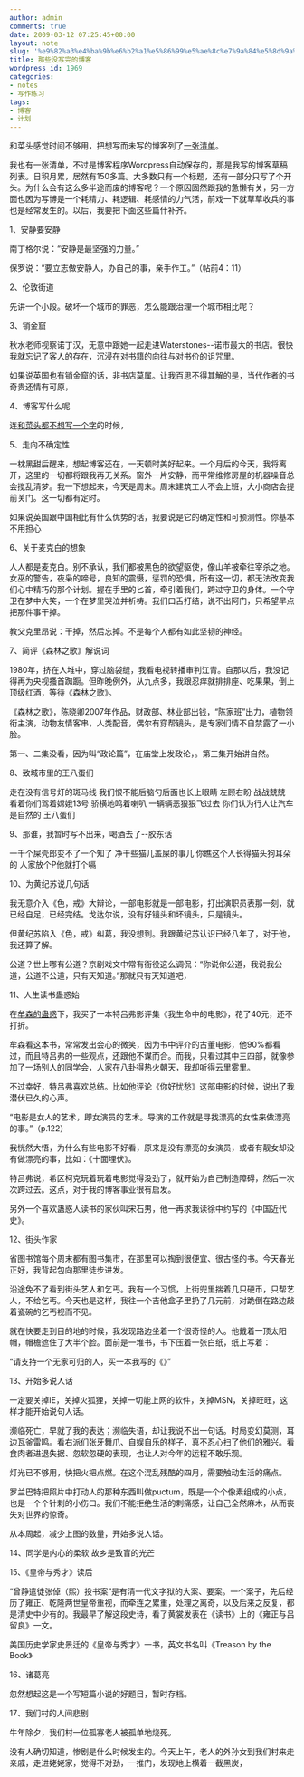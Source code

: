 ```yaml
---
author: admin
comments: true
date: 2009-03-12 07:25:45+00:00
layout: note
slug: '%e9%82%a3%e4%ba%9b%e6%b2%a1%e5%86%99%e5%ae%8c%e7%9a%84%e5%8d%9a%e5%ae%a2'
title: 那些没写完的博客
wordpress_id: 1969
categories:
- notes
- 写作练习
tags:
- 博客
- 计划
---
```


和菜头感觉时间不够用，把想写而未写的博客列了[一张清单](http://www.hecaitou.net/?p=4924)。

我也有一张清单，不过是博客程序Wordpress自动保存的，那是我写的博客草稿列表。日积月累，居然有150多篇。大多数只有一个标题，还有一部分只写了个开头。为什么会有这么多半途而废的博客呢？一个原因固然跟我的惫懒有关，另一方面也因为写博是一个耗精力、耗逻辑、耗感情的力气活，前戏一下就草草收兵的事也是经常发生的。以后，我要把下面这些篇什补齐。

1、安静要安静

南丁格尔说：“安静是最坚强的力量。”

保罗说：“要立志做安静人，办自己的事，亲手作工。”（帖前4：11）

2、伦敦街道

先讲一个小段。破坏一个城市的罪恶，怎么能跟治理一个城市相比呢？

3、销金窟

秋水老师视察诺丁汉，无意中跟她一起走进Waterstones--诺市最大的书店。很快我就忘记了客人的存在，沉浸在对书籍的向往与对书价的诅咒里。

如果说英国也有销金窟的话，非书店莫属。让我百思不得其解的是，当代作者的书奇贵还情有可原，

4、博客写什么呢

连[和菜头都不想写一个字](http://www.caobian.info/?p=2210)的时候，

5、走向不确定性

一枕黑甜后醒来，想起博客还在，一天顿时美好起来。一个月后的今天，我将离开，这里的一切都将跟我再无关系。窗外一片安静，而平常维修房屋的机器噪音总会搅乱清梦。我一下想起来，今天是周末。周末建筑工人不会上班，大小商店会提前关门。这一切都有定时。

如果说英国跟中国相比有什么优势的话，我要说是它的确定性和可预测性。你基本不用担心

6、关于麦克白的想象

人人都是麦克白。别不承认，我们都被黑色的欲望驱使，像山羊被牵往宰杀之地。女巫的警告，夜枭的啼号，良知的震慑，惩罚的恐惧，所有这一切，都无法改变我们心中精巧的那个计划。握在手里的匕首，牵引着我们，跨过守卫的身体。一个守卫在梦中大笑，一个在梦里哭泣并祈祷。我们口舌打结，说不出阿门，只希望早点把那件事干掉。

教父克里昂说：干掉，然后忘掉。不是每个人都有如此坚韧的神经。

7、简评《森林之歌》解说词

1980年，挤在人堆中，穿过脑袋缝，我看电视转播审判江青。自那以后，我没记得再为央视搔首踟蹰。但昨晚例外，从九点多，我跟忍痒就排排座、吃果果，倒上顶级红酒，等待《森林之歌》。

《森林之歌》，陈晓卿2007年作品，财政部、林业部出钱，“陈家班”出力，植物领衔主演，动物友情客串，人类配音，偶尔有穿帮镜头，是专家们情不自禁露了一小脸。

第一、二集没看，因为叫“政论篇”，在庙堂上发政论，。第三集开始讲自然。

8、致城市里的王八蛋们

走在没有信号灯的斑马线
我们恨不能后脑勺后面也长上眼睛
左顾右盼 战战兢兢
看着你们驾着嫦娥13号
骄横地鸣着喇叭
一辆辆恶狠狠飞过去
你们认为行人让汽车是自然的
王八蛋们

9、那谁，我暂时写不出来，喝酒去了--胶东话

一千个屎壳郎变不了一个知了
净干些猫儿盖屎的事儿
你瞧这个人长得猫头狗耳朵的
人家放个P他就打个嗝

10、为黄纪苏说几句话

我无意介入《色，戒》大辩论，一部电影就是一部电影，打出演职员表那一刻，就已经自足，已经完结。戈达尔说，没有好镜头和坏镜头，只是镜头。

但黄纪苏陷入《色，戒》纠葛，我没想到。我跟黄纪苏认识已经八年了，对于他，我还算了解。

公道？世上哪有公道？京剧戏文中常有衙役这么调侃：“你说你公道，我说我公道，公道不公道，只有天知道。”那就只有天知道吧，

11、人生读书蛊惑始

在[牟森的蛊惑](http://www.bullogger.com/blogs/mousen/archives/121608.aspx)下，我买了一本特吕弗影评集《我生命中的电影》，花了40元，还不打折。

牟森看这本书，常常发出会心的微笑，因为书中评介的古董电影，他90%都看过，而且特吕弗的一些观点，还跟他不谋而合。而我，只看过其中三四部，就像参加了一场别人的同学会，人家在八卦得热火朝天，我却听得云里雾里。

不过幸好，特吕弗喜欢总结。比如他评论《你好忧愁》这部电影的时候，说出了我潜伏已久的心声。

“电影是女人的艺术，即女演员的艺术。导演的工作就是寻找漂亮的女性来做漂亮的事。”（p.122）

我恍然大悟，为什么有些电影不好看，原来是没有漂亮的女演员，或者有靓女却没有做漂亮的事，比如：《十面埋伏》。

特吕弗说，希区柯克玩着玩着电影觉得没劲了，就开始为自己制造障碍，然后一次次跨过去。这点，对于我的博客事业很有启发。

另外一个喜欢蛊惑人读书的家伙叫宋石男，他一再求我读徐中约写的《中国近代史》。

12、街头作家

省图书馆每个周末都有图书集市，在那里可以掏到很便宜、很古怪的书。今天春光正好，我背起包向那里徒步进发。

沿途免不了看到街头艺人和乞丐。我有一个习惯，上街兜里揣着几只硬币，只帮艺人，不给乞丐。今天也是这样，我往一个吉他盒子里扔了几元前，对跪倒在路边敲着瓷碗的乞丐视而不见。

就在快要走到目的地的时候，我发现路边坐着一个很奇怪的人。他戴着一顶太阳帽，帽檐遮住了大半个脸。面前是一堆书，书下压着一张白纸，纸上写着：

“请支持一个无家可归的人，买一本我写的《》”

13、开始多说人话

一定要关掉IE，关掉火狐狸，关掉一切能上网的软件，关掉MSN，关掉旺旺，这样才能开始说句人话。

濒临死亡，早就了我的表达；濒临失语，却让我说不出一句话。时局变幻莫测，耳边瓦釜雷鸣。看右派们张牙舞爪、自娱自乐的样子，真不忍心扫了他们的雅兴。看食肉者进退失据、忽软忽硬的表现，也让人对今年的运程不敢乐观。

灯光已不够用，快把火把点燃。在这个混乱残酷的四月，需要触动生活的痛点。

罗兰巴特把照片中打动人的那种东西叫做puctum，既是一个个像素组成的小点，也是一个个针刺的小伤口。我们不能拒绝生活的刺痛感，让自己全然麻木，从而丧失对世界的惊奇。

从本周起，减少上图的数量，开始多说人话。

14、同学是内心的柔软 故乡是致盲的光芒

15、《皇帝与秀才》读后

“曾静遣徒张倬（熙）投书案”是有清一代文字狱的大案、要案。一个案子，先后经历了雍正、乾隆两世皇帝重视，而牵连之累重，处理之离奇，以及后来之反复，都是清史中少有的。我最早了解这段史诗，看了黄裳发表在《读书》上的《雍正与吕留良》一文。

美国历史学家史景迁的《皇帝与秀才》一书，英文书名叫《Treason by the Book》

16、诸葛亮

忽然想起这是一个写短篇小说的好题目，暂时存档。

17、我们村的人间悲剧

牛年除夕，我们村一位孤寡老人被孤单地烧死。

没有人确切知道，惨剧是什么时候发生的。今天上午，老人的外孙女到我们村来走亲戚，走进姥姥家，觉得不对劲，一推门，发现地上横着一截黑炭，





